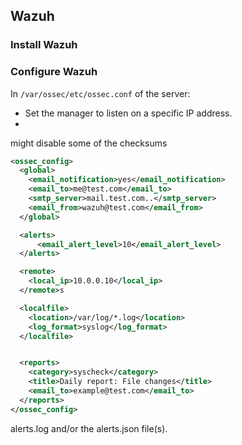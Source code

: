 ## Wazuh
### Install Wazuh
### Configure Wazuh
In `/var/ossec/etc/ossec.conf` of the server:
+ Set the manager to listen on a specific IP address.
+
might disable some of the checksums

```xml
<ossec_config>
  <global>
    <email_notification>yes</email_notification>
    <email_to>me@test.com</email_to>
    <smtp_server>mail.test.com..</smtp_server>
    <email_from>wazuh@test.com</email_from>
  </global>

  <alerts>
      <email_alert_level>10</email_alert_level>
  </alerts>

  <remote>
    <local_ip>10.0.0.10</local_ip>
  </remote>s

  <localfile>
    <location>/var/log/*.log</location>
    <log_format>syslog</log_format>
  </localfile>


  <reports>
    <category>syscheck</category>
    <title>Daily report: File changes</title>
    <email_to>example@test.com</email_to>
  </reports>
</ossec_config>
```
alerts.log and/or the alerts.json file(s).
